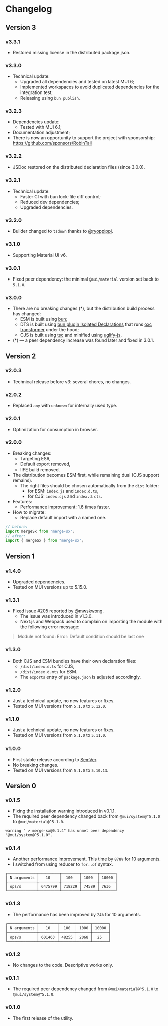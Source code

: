 # Changelog

## Version 3

### v3.3.1

- Restored missing license in the distributed package.json.

### v3.3.0

- Technical update:
  - Upgraded all dependencies and tested on latest MUI 6;
  - Implemented workspaces to avoid duplicated dependencies for the integration test;
  - Releasing using `bun publish`.

### v3.2.3

- Dependencies update:
  - Tested with MUI 6.1;
- Documentation adjustment;
- There is now an opportunity to support the project with sponsorship: https://github.com/sponsors/RobinTail

### v3.2.2

- JSDoc restored on the distributed declaration files (since 3.0.0).

### v3.2.1

- Technical update:
  - Faster CI with bun lock-file diff control;
  - Reduced dev dependencies;
  - Upgraded dependencies.

### v3.2.0

- Builder changed to `tsdown` thanks to [@ryoppippi](https://github.com/ryoppippi).

### v3.1.0

- Supporting Material UI v6.

### v3.0.1

- Fixed peer dependency: the minimal `@mui/material` version set back to `5.1.0`.

### v3.0.0

- There are no breaking changes (\*), but the distribution build process has changed:
  - ESM is built using [bun](https://bun.sh/);
  - DTS is built using [bun plugin Isolated Declarations](https://github.com/ryoppippi/bun-plugin-isolated-decl)
    that runs [oxc transformer](https://www.npmjs.com/package/oxc-transform) under the hood;
  - CJS is built using [tsc](https://www.typescriptlang.org/docs/handbook/compiler-options.html)
    and minified using [uglify-js](https://www.npmjs.com/package/uglify-js).
- (\*) — a peer dependency increase was found later and fixed in 3.0.1.

## Version 2

### v2.0.3

- Technical release before v3: several chores, no changes.

### v2.0.2

- Replaced `any` with `unknown` for internally used type.

### v2.0.1

- Optimization for consumption in browser.

### v2.0.0

- Breaking changes:
  - Targeting ES6,
  - Default export removed,
  - IIFE build removed.
- The distribution becomes ESM first, while remaining dual (CJS support remains).
  - The right files should be chosen automatically from the `dist` folder:
    - for ESM: `index.js` and `index.d.ts`,
    - for CJS: `index.cjs` and `index.d.cts`.
- Features:
  - Performance improvement: 1.6 times faster.
- How to migrate:
  - Replace default import with a named one.

```typescript
// before:
import mergeSx from "merge-sx";
// after:
import { mergeSx } from "merge-sx";
```

## Version 1

### v1.4.0

- Upgraded dependencies.
- Tested on MUI versions up to 5.15.0.

### v1.3.1

- Fixed issue #205 reported by [@mwskwong](https://github.com/mwskwong).
  - The issue was introduced in v1.3.0.
  - Next.js and Webpack used to complain on importing the module with the following error message:

> Module not found: Error: Default condition should be last one

### v1.3.0

- Both CJS and ESM bundles have their own declaration files:
  - `/dist/index.d.ts` for CJS,
  - `/dist/index.d.mts` for ESM.
  - The `exports` entry of `package.json` is adjusted accordingly.

### v1.2.0

- Just a technical update, no new features or fixes.
- Tested on MUI versions from `5.1.0` to `5.12.0`.

### v1.1.0

- Just a technical update, no new features or fixes.
- Tested on MUI versions from `5.1.0` to `5.11.0`.

### v1.0.0

- First stable release according to [SemVer](https://semver.org/).
- No breaking changes.
- Tested on MUI versions from `5.1.0` to `5.10.13`.

## Version 0

### v0.1.5

- Fixing the installation warning introduced in v0.1.1.
- The required peer dependency changed back from `@mui/system@^5.1.0` to `@mui/material@^5.1.0`.

```text
warning " > merge-sx@0.1.4" has unmet peer dependency "@mui/system@^5.1.0".
```

### v0.1.4

- Another performance improvement. This time by `878%` for 10 arguments.
- I switched from using reducer to `for..of` syntax.

```text
┌─────────────┬─────────┬────────┬───────┬───────┐
│ N arguments │   10    │  100   │ 1000  │ 10000 │
├─────────────┼─────────┼────────┼───────┼───────┤
│ ops/s       │ 6475799 │ 718229 │ 74589 │ 7636  │
└─────────────┴─────────┴────────┴───────┴───────┘
```

### v0.1.3

- The performance has been improved by `24%` for 10 arguments.

```text
┌─────────────┬────────┬───────┬──────┬───────┐
│ N arguments │   10   │  100  │ 1000 │ 10000 │
├─────────────┼────────┼───────┼──────┼───────┤
│ ops/s       │ 601463 │ 48255 │ 2068 │  25   │
└─────────────┴────────┴───────┴──────┴───────┘
```

### v0.1.2

- No changes to the code. Descriptive works only.

### v0.1.1

- The required peer dependency changed from `@mui/material@^5.1.0` to `@mui/system@^5.1.0`.

### v0.1.0

- The first release of the utility.
